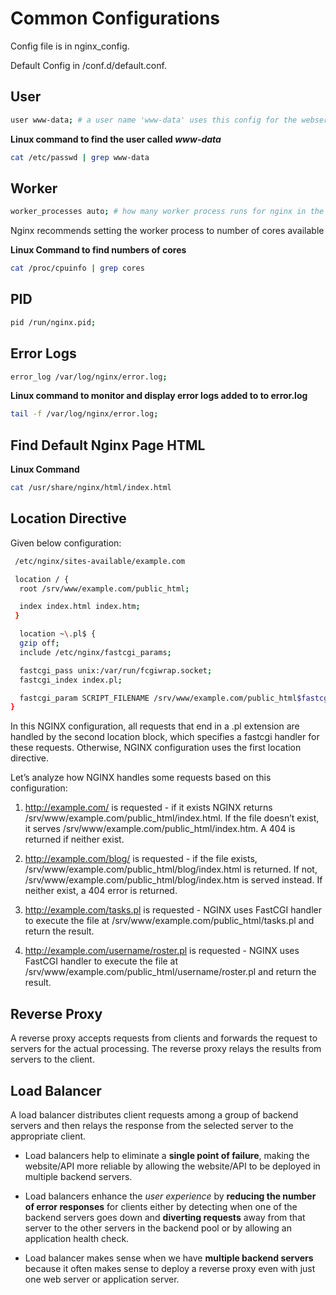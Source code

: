 # Common Configurations

Config file is in nginx_config.

Default Config in /conf.d/default.conf.

## User

```bash
user www-data; # a user name 'www-data' uses this config for the webserver
```

**Linux command to find the user called _www-data_**

```bash
cat /etc/passwd | grep www-data
```

## Worker

```bash
worker_processes auto; # how many worker process runs for nginx in the background
```

Nginx recommends setting the worker process to number of cores available

**Linux Command to find numbers of cores**

```bash
cat /proc/cpuinfo | grep cores
```

## PID

```bash
pid /run/nginx.pid;
```

## Error Logs

```bash
error_log /var/log/nginx/error.log;
```

**Linux command to monitor and display error logs added to to error.log**

```bash
tail -f /var/log/nginx/error.log;
```

## Find Default Nginx Page HTML

**Linux Command**

```bash
cat /usr/share/nginx/html/index.html
```

## Location Directive

Given below configuration:

```bash
 /etc/nginx/sites-available/example.com

 location / {
  root /srv/www/example.com/public_html;

  index index.html index.htm;
 }

  location ~\.pl$ {
  gzip off;
  include /etc/nginx/fastcgi_params;

  fastcgi_pass unix:/var/run/fcgiwrap.socket;
  fastcgi_index index.pl;

  fastcgi_param SCRIPT_FILENAME /srv/www/example.com/public_html$fastcgi_script_name;
}
```

In this NGINX configuration, all requests that end in a .pl extension are handled by the second location block, which specifies a fastcgi handler for these requests. Otherwise, NGINX configuration uses the first location directive.

Let’s analyze how NGINX handles some requests based on this configuration:

1.  http://example.com/ is requested - if it exists NGINX returns /srv/www/example.com/public_html/index.html. If the file doesn’t exist, it serves /srv/www/example.com/public_html/index.htm. A 404 is returned if neither exist.

2.  http://example.com/blog/ is requested - if the file exists, /srv/www/example.com/public_html/blog/index.html is returned. If not, /srv/www/example.com/public_html/blog/index.htm is served instead. If neither exist, a 404 error is returned.

3.  http://example.com/tasks.pl is requested - NGINX uses FastCGI handler to execute the file at /srv/www/example.com/public_html/tasks.pl and return the result.

4.  http://example.com/username/roster.pl is requested - NGINX uses FastCGI handler to execute the file at /srv/www/example.com/public_html/username/roster.pl and return the result.

## Reverse Proxy

A reverse proxy accepts requests from clients and forwards the request to servers for the actual processing. The reverse proxy relays the results from servers to the client.

## Load Balancer

A load balancer distributes client requests among a group of backend servers and then relays the response from the selected server to the appropriate client.

- Load balancers help to eliminate a **single point of failure**, making the website/API more reliable by allowing the website/API to be deployed in multiple backend servers.

- Load balancers enhance the _user experience_ by **reducing the number of error responses** for clients either by detecting when one of the backend servers goes down and **diverting requests** away from that server to the other servers in the backend pool or by allowing an application health check.

- Load balancer makes sense when we have **multiple backend servers** because it often makes sense to deploy a reverse proxy even with just one web server or application server.
